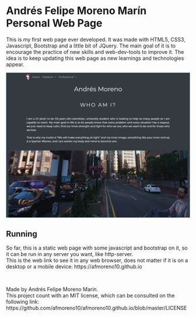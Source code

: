 <h1> Andrés Felipe Moreno Marín Personal Web Page</h1>
<p>This is my first web page ever developed. It was made with HTML5, CSS3, Javascript, Bootstrap and a little bit of JQuery. The main goal of it is to encourage the practice of new skills and web-dev-tools to improve it. The idea is to keep updating this web page as new learnings and technologies appear. </p>
<img src="img/Captura.PNG">

<h2>Running</h2>
<p>So far, this is a static web page with some javascript and bootstrap on it, so it can be run in any server you want, like http-server.<br> This is the web link to see it in any web browser, does not matter if it is on a desktop or a mobile device: https://afmoreno10.github.io </p>

<br>
<p>Made by Andrés Felipe Moreno Marín. <br> This project count with an MIT license, which can be consulted on the following link: https://github.com/afmoreno10/afmoreno10.github.io/blob/master/LICENSE 
